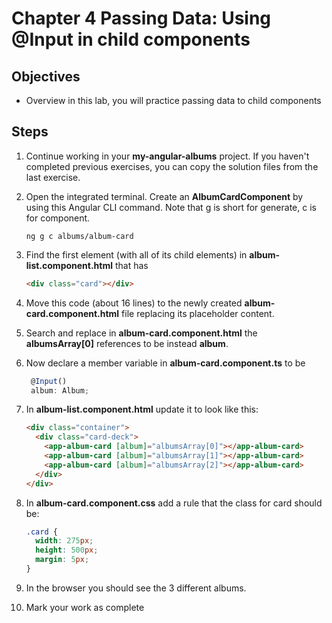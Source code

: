 # Chapter 4 Passing Data: Using @Input in child components

## Objectives

- Overview in this lab, you will practice passing data to child components

## Steps

1. Continue working in your **my-angular-albums** project. If you haven't completed previous exercises, you can copy the solution files from the last exercise.

2. Open the integrated terminal. Create an **AlbumCardComponent** by using this Angular CLI command. Note that g is short for generate, c is for component.

   ```
   ng g c albums/album-card
   ```

3. Find the first element (with all of its child elements) in **album-list.component.html** that has

   ```html
   <div class="card"></div>
   ```

4. Move this code (about 16 lines) to the newly created **album-card.component.html** file replacing its placeholder content.

5. Search and replace in **album-card.component.html** the **albumsArray[0]** references to be instead **album**.

6. Now declare a member variable in **album-card.component.ts** to be

   ```javascript
    @Input()
    album: Album;
   ```

7. In **album-list.component.html** update it to look like this:

   ```html
   <div class="container">
     <div class="card-deck">
       <app-album-card [album]="albumsArray[0]"></app-album-card>
       <app-album-card [album]="albumsArray[1]"></app-album-card>
       <app-album-card [album]="albumsArray[2]"></app-album-card>
     </div>
   </div>
   ```

8. In **album-card.component.css** add a rule that the class for card should be:

   ```css
   .card {
     width: 275px;
     height: 500px;
     margin: 5px;
   }
   ```

9. In the browser you should see the 3 different albums.

10. Mark your work as complete
